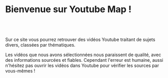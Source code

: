 # Bienvenue sur Youtube Map !

\
\
\
Sur ce site vous pourrez retrouver des vidéos Youtube traitant de sujets divers, classées par thématiques. 

Les vidéos que nous avons sélectionnées nous paraissent de qualité, avec des informations sourcées et fiables. Cependant l'erreur est humaine, aussi n'hésitez pas ouvrir les vidéos dans Youtube pour vérifier les sources par vous-mêmes ! 
